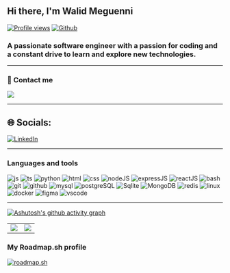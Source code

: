 ## Hi there, I'm Walid Meguenni

[![Profile views](https://walid-meguenni.onrender.com/assets/walidLogo-Cyez4s7w.png)](https://walid-meguenni.onrender.com/)
[![Github](https://img.shields.io/github/followers/walidmeguenni?label=Follow&style=social)](https://github.com/walidmeguenni)

### A passionate software engineer with a passion for coding and a constant drive to learn and explore new technologies.

---

### 📧 Contact me

[![](https://img.shields.io/badge/Gmail-walid.meguenni.careers@gmail.com-red?logo=Gmail&logoColor=Red&labelColor=black)](mailto:merabet.abdelkarim.dev@gmail.com)

---

## 🌐 Socials:

[![LinkedIn](https://img.shields.io/badge/LinkedIn-%230077B5.svg?logo=linkedin&logoColor=white)](https://www.linkedin.com/in/walid-meguenni)

---

### Languages and tools

![js](https://skillicons.dev/icons?i=js)
![ts](https://skillicons.dev/icons?i=ts)
![python](https://skillicons.dev/icons?i=python)
![html](https://skillicons.dev/icons?i=html)
![css](https://skillicons.dev/icons?i=css)
![nodeJS](https://skillicons.dev/icons?i=nodejs)
![expressJS](https://skillicons.dev/icons?i=express)
![reactJS](https://skillicons.dev/icons?i=react)
![bash](https://skillicons.dev/icons?i=bash)
![git](https://skillicons.dev/icons?i=git)
![github](https://skillicons.dev/icons?i=github)
![mysql](https://skillicons.dev/icons?i=mysql)
![postgreSQL](https://skillicons.dev/icons?i=postgresql)
![Sqlite](https://skillicons.dev/icons?i=sqlite)
![MongoDB](https://skillicons.dev/icons?i=mongodb)
![redis](https://skillicons.dev/icons?i=redis)
![linux](https://skillicons.dev/icons?i=linux)
![docker](https://skillicons.dev/icons?i=docker)
![figma](https://skillicons.dev/icons?i=figma)
![vscode](https://skillicons.dev/icons?i=vscode)

---

[![Ashutosh's github activity graph](https://github-readme-activity-graph.vercel.app/graph?username=walidmeguenni&bg_color=d1e5ff&color=4c7b9e&line=4c659e&point=3e4041&area=true&hide_border=true)](https://github.com/ashutosh00710/github-readme-activity-graph)

|                                                                                                                   |                                                                                                                                        |
| ----------------------------------------------------------------------------------------------------------------- | -------------------------------------------------------------------------------------------------------------------------------------- |
| <img src="https://github-readme-stats.vercel.app/api?username=walidmeguenni&title_color=fa595f&bg_color=dcf0f3"/> | <img src="https://github-readme-streak-stats.herokuapp.com/?user=walidmeguenni&background=dcf0f3&ring=fa595f&currStreakLabel=4b1a1c"/> |

### My Roadmap.sh profile

[![roadmap.sh](https://roadmap.sh/card/tall/64cf62b30d755ccbebe1b378?variant=dark)](https://roadmap.sh)
